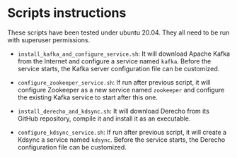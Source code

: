 # Scripts instructions
These scripts have been tested under ubuntu 20.04.
They all need to be run with superuser permissions.

* `install_kafka_and_configure_service.sh`: It will download Apache Kafka from
  the Internet and configure a service named `kafka`. Before the service starts,
  the Kafka server configuration file can be customized.
* `configure_zookeeper_service.sh`: If run after previous script, it will configure
  Zookeeper as a new service named `zookeeper` and configure the existing Kafka
  service to start after this one.

* `install_derecho_and_kdsync.sh`: It will download Derecho from its GitHub
  repository, compile it and install it as an executable.

* `configure_kdsync_service.sh`: If run after previous script, it will create a
  Kdsync a service named `kdsync`. Before the service starts, the Derecho
  configuration file can be customized.